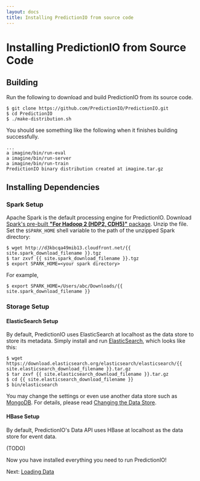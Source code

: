 ```yaml
---
layout: docs
title: Installing PredictionIO from source code
---
```


# Installing PredictionIO from Source Code

## Building

Run the following to download and build PredictionIO from its source code.

```
$ git clone https://github.com/PredictionIO/PredictionIO.git
$ cd PredictionIO
$ ./make-distribution.sh
```

You should see something like the following when it finishes building
successfully.

```
...
a imagine/bin/run-eval
a imagine/bin/run-server
a imagine/bin/run-train
PredictionIO binary distribution created at imagine.tar.gz
```


## Installing Dependencies

### Spark Setup

Apache Spark is the default processing engine for PredictionIO.  Download [Spark's pre-built **"For Hadoop 2 (HDP2, CDH5)"**
package](http://spark.apache.org/downloads.html). Unzip the file. Set the `$SPARK_HOME` shell variable to the path of the unzipped Spark directory:

```
$ wget http://d3kbcqa49mib13.cloudfront.net/{{ site.spark_download_filename }}.tgz
$ tar zxvf {{ site.spark_download_filename }}.tgz
$ export SPARK_HOME=<your spark directory>
```

For example,

```
$ export SPARK_HOME=/Users/abc/Downloads/{{ site.spark_download_filename }}
```

### Storage Setup

#### ElasticSearch Setup

By default, PredictionIO uses ElasticSearch at localhost as the data store to store its metadata. Simply install and run [ElasticSearch](http://www.elasticsearch.org/), which looks like this:

```
$ wget https://download.elasticsearch.org/elasticsearch/elasticsearch/{{ site.elasticsearch_download_filename }}.tar.gz
$ tar zxvf {{ site.elasticsearch_download_filename }}.tar.gz
$ cd {{ site.elasticsearch_download_filename }}
$ bin/elasticsearch
```

You may change the settings or even use another data store such as [MongoDB](http://www.mongodb.org/). For details, please read [Changing the Data Store](config-datastore.html).

#### HBase Setup

By default, PredictionIO's Data API uses HBase at localhost as the data store for event data.

(TODO)


Now you have installed everything you need to run PredictionIO!

Next: [Loading Data](/dataapi.html)
